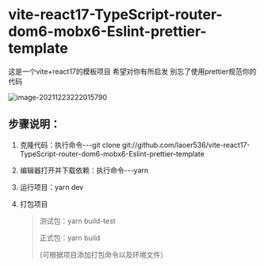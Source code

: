 # vite-react17-TypeScript-router-dom6-mobx6-Eslint-prettier-template

这是一个vite+react17的模板项目 希望对你有所启发  别忘了使用prettier规范你的代码

![image-20211223222015790](https://s2.loli.net/2021/12/23/MZITHlP17ipRFEj.png)





## 步骤说明：

1. 克隆代码：执行命令---git clone git://github.com/laoer536/vite-react17-TypeScript-router-dom6-mobx6-Eslint-prettier-template

2. 编辑器打开并下载依赖：执行命令---yarn

3. 运行项目：yarn dev

4. 打包项目

   > 测试包：yarn build-test
   >
   > 正式包：yarn build
   >
   > (可根据项目添加打包命令以及环境文件）
